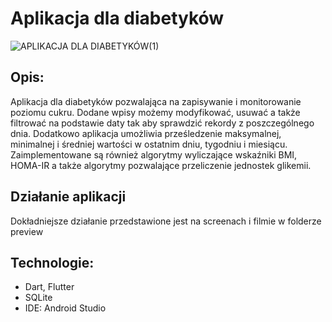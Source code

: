 
# Aplikacja dla diabetyków
![APLIKACJA DLA DIABETYKÓW(1)](https://user-images.githubusercontent.com/72406032/110367505-0a13c300-8048-11eb-933f-593a91995d79.png)

## Opis:
Aplikacja dla diabetyków pozwalająca na zapisywanie i monitorowanie poziomu cukru. Dodane wpisy możemy modyfikować, usuwać a także filtrować na podstawie daty tak aby sprawdzić rekordy z poszczególnego dnia. Dodatkowo aplikacja umożliwia prześledzenie maksymalnej, minimalnej i średniej wartości w ostatnim dniu, tygodniu i miesiącu. Zaimplementowane są również algorytmy wyliczające wskaźniki BMI, HOMA-IR a także algorytmy pozwalające przeliczenie jednostek glikemii.

## Działanie aplikacji 
Dokładniejsze działanie przedstawione jest na screenach i filmie w folderze preview

## Technologie:
<ul>
  <li>Dart, Flutter</li>
  <li>SQLite</li>
  <li>IDE: Android Studio</li>
  </ul>

